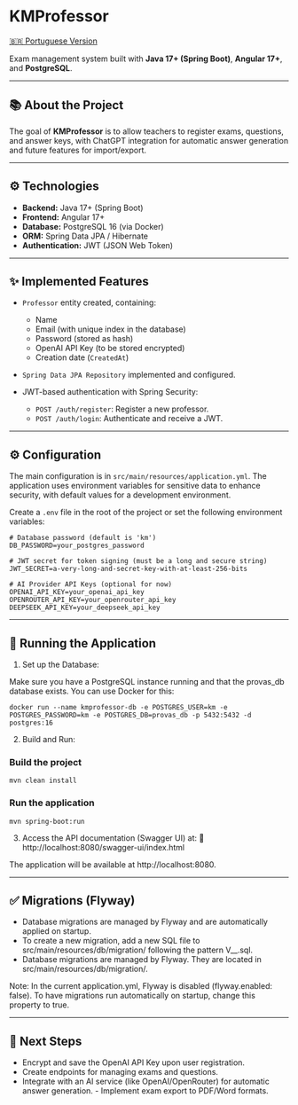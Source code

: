 # KMProfessor

[🇧🇷 Portuguese Version](README.pt-br.md)

Exam management system built with **Java 17+ (Spring Boot)**, **Angular 17+**, and **PostgreSQL**.

---

## 📚 About the Project

The goal of **KMProfessor** is to allow teachers to register exams, questions, and answer keys, with ChatGPT integration for automatic answer generation and future features for import/export.

---

## ⚙️ Technologies

- **Backend:** Java 17+ (Spring Boot)
- **Frontend:** Angular 17+
- **Database:** PostgreSQL 16 (via Docker)
- **ORM:** Spring Data JPA / Hibernate
- **Authentication:** JWT (JSON Web Token)

---

## ✨ Implemented Features

- `Professor` entity created, containing:
  - Name
  - Email (with unique index in the database)
  - Password (stored as hash)
  - OpenAI API Key (to be stored encrypted)
  - Creation date (`CreatedAt`)

- `Spring Data JPA Repository` implemented and configured.

- JWT-based authentication with Spring Security:
  - `POST /auth/register`: Register a new professor.
  - `POST /auth/login`: Authenticate and receive a JWT.

---

## ⚙️ Configuration

The main configuration is in `src/main/resources/application.yml`. The application uses environment variables for sensitive data to enhance security, with default values for a development environment.

Create a `.env` file in the root of the project or set the following environment variables:

```
# Database password (default is 'km')
DB_PASSWORD=your_postgres_password

# JWT secret for token signing (must be a long and secure string)
JWT_SECRET=a-very-long-and-secret-key-with-at-least-256-bits

# AI Provider API Keys (optional for now)
OPENAI_API_KEY=your_openai_api_key
OPENROUTER_API_KEY=your_openrouter_api_key
DEEPSEEK_API_KEY=your_deepseek_api_key
```

---

## 🧪 Running the Application


1. Set up the Database:

Make sure you have a PostgreSQL instance running and that the provas_db database exists. You can use Docker for this:

````
docker run --name kmprofessor-db -e POSTGRES_USER=km -e POSTGRES_PASSWORD=km -e POSTGRES_DB=provas_db -p 5432:5432 -d postgres:16
````

2. Build and Run:
### Build the project
```
mvn clean install
```

### Run the application
```
mvn spring-boot:run
```

3. Access the API documentation (Swagger UI) at:
🔗 http://localhost:8080/swagger-ui/index.html

The application will be available at http://localhost:8080.

---

## ✅ Migrations (Flyway)

- Database migrations are managed by Flyway and are automatically applied on startup.
- To create a new migration, add a new SQL file to src/main/resources/db/migration/ following the pattern V<VERSION>__<DESCRIPTION>.sql.
- Database migrations are managed by Flyway. They are located in src/main/resources/db/migration/.

Note: In the current application.yml, Flyway is disabled (flyway.enabled: false). To have migrations run automatically on startup, change this property to true. 

---

## 🚀 Next Steps
- Encrypt and save the OpenAI API Key upon user registration. 
- Create endpoints for managing exams and questions. 
- Integrate with an AI service (like OpenAI/OpenRouter) for automatic answer generation. - Implement exam export to PDF/Word formats.